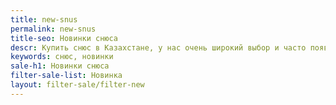 ```yaml
---
title: new-snus
permalink: new-snus
title-seo: Новинки снюса
descr: Купить снюс в Казахстане, у нас очень широкий выбор и часто появляются новинки.
keywords: снюс, новинки
sale-h1: Новинки снюса
filter-sale-list: Новинка
layout: filter-sale/filter-new
---
```


